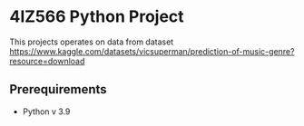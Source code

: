 # 4IZ566 Python Project
This projects operates on data from dataset 
https://www.kaggle.com/datasets/vicsuperman/prediction-of-music-genre?resource=download

## Prerequirements
- Python v 3.9
